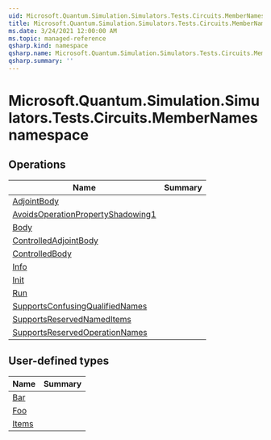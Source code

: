 ```yaml
---
uid: Microsoft.Quantum.Simulation.Simulators.Tests.Circuits.MemberNames
title: Microsoft.Quantum.Simulation.Simulators.Tests.Circuits.MemberNames namespace
ms.date: 3/24/2021 12:00:00 AM
ms.topic: managed-reference
qsharp.kind: namespace
qsharp.name: Microsoft.Quantum.Simulation.Simulators.Tests.Circuits.MemberNames
qsharp.summary: ''
---
```


# Microsoft.Quantum.Simulation.Simulators.Tests.Circuits.MemberNames namespace




<!-- summaries -->

## Operations

| Name | Summary |
|------|---------|
|[AdjointBody](xref:Microsoft.Quantum.Simulation.Simulators.Tests.Circuits.MemberNames.AdjointBody) |
|[AvoidsOperationPropertyShadowing1](xref:Microsoft.Quantum.Simulation.Simulators.Tests.Circuits.MemberNames.AvoidsOperationPropertyShadowing1) |
|[Body](xref:Microsoft.Quantum.Simulation.Simulators.Tests.Circuits.MemberNames.Body) |
|[ControlledAdjointBody](xref:Microsoft.Quantum.Simulation.Simulators.Tests.Circuits.MemberNames.ControlledAdjointBody) |
|[ControlledBody](xref:Microsoft.Quantum.Simulation.Simulators.Tests.Circuits.MemberNames.ControlledBody) |
|[Info](xref:Microsoft.Quantum.Simulation.Simulators.Tests.Circuits.MemberNames.Info) |
|[Init](xref:Microsoft.Quantum.Simulation.Simulators.Tests.Circuits.MemberNames.Init) |
|[Run](xref:Microsoft.Quantum.Simulation.Simulators.Tests.Circuits.MemberNames.Run) |
|[SupportsConfusingQualifiedNames](xref:Microsoft.Quantum.Simulation.Simulators.Tests.Circuits.MemberNames.SupportsConfusingQualifiedNames) |
|[SupportsReservedNamedItems](xref:Microsoft.Quantum.Simulation.Simulators.Tests.Circuits.MemberNames.SupportsReservedNamedItems) |
|[SupportsReservedOperationNames](xref:Microsoft.Quantum.Simulation.Simulators.Tests.Circuits.MemberNames.SupportsReservedOperationNames) |


## User-defined types

| Name | Summary |
|------|---------|
|[Bar](xref:Microsoft.Quantum.Simulation.Simulators.Tests.Circuits.MemberNames.Bar) |
|[Foo](xref:Microsoft.Quantum.Simulation.Simulators.Tests.Circuits.MemberNames.Foo) |
|[Items](xref:Microsoft.Quantum.Simulation.Simulators.Tests.Circuits.MemberNames.Items) |
<!-- /summaries -->
